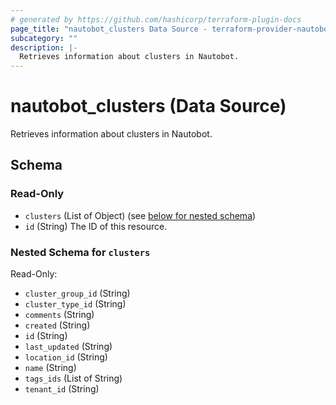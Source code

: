 ```yaml
---
# generated by https://github.com/hashicorp/terraform-plugin-docs
page_title: "nautobot_clusters Data Source - terraform-provider-nautobot"
subcategory: ""
description: |-
  Retrieves information about clusters in Nautobot.
---
```


# nautobot_clusters (Data Source)

Retrieves information about clusters in Nautobot.



<!-- schema generated by tfplugindocs -->
## Schema

### Read-Only

- `clusters` (List of Object) (see [below for nested schema](#nestedatt--clusters))
- `id` (String) The ID of this resource.

<a id="nestedatt--clusters"></a>
### Nested Schema for `clusters`

Read-Only:

- `cluster_group_id` (String)
- `cluster_type_id` (String)
- `comments` (String)
- `created` (String)
- `id` (String)
- `last_updated` (String)
- `location_id` (String)
- `name` (String)
- `tags_ids` (List of String)
- `tenant_id` (String)


